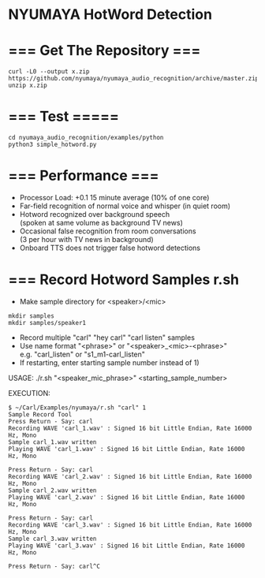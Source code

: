 # NYUMAYA HotWord Detection  


# === Get The Repository ===  
```
curl -L0 --output x.zip https://github.com/nyumaya/nyumaya_audio_recognition/archive/master.zip
unzip x.zip
```


# === Test =====  
```
cd nyumaya_audio_recognition/examples/python
python3 simple_hotword.py
```

# === Performance ===
- Processor Load: +0.1 15 minute average (10% of one core)
- Far-field recognition of normal voice and whisper (in quiet room)
- Hotword recognized over background speech  
  (spoken at same volume as background TV news) 
- Occasional false recognition from room conversations  
  (3 per hour with TV news in background)
- Onboard TTS does not trigger false hotword detections

# === Record Hotword Samples  r.sh
- Make sample directory for \<speaker\>/\<mic\>
```
mkdir samples
mkdir samples/speaker1
```  

- Record multiple "carl" "hey carl" "carl listen" samples
- Use name format "\<phrase\>" or "\<speaker\>_\<mic\>-\<phrase\>"  
  e.g.  "carl_listen"  or  "s1_m1-carl_listen"  
- If restarting, enter starting sample number instead of 1)

USAGE:  ./r.sh "\<speaker_mic_phrase\>" \<starting_sample_number\>  

EXECUTION:  
``` 
$ ~/Carl/Examples/nyumaya/r.sh "carl" 1     
Sample Record Tool
Press Return - Say: carl
Recording WAVE 'carl_1.wav' : Signed 16 bit Little Endian, Rate 16000 Hz, Mono
Sample carl_1.wav written
Playing WAVE 'carl_1.wav' : Signed 16 bit Little Endian, Rate 16000 Hz, Mono

Press Return - Say: carl
Recording WAVE 'carl_2.wav' : Signed 16 bit Little Endian, Rate 16000 Hz, Mono
Sample carl_2.wav written
Playing WAVE 'carl_2.wav' : Signed 16 bit Little Endian, Rate 16000 Hz, Mono

Press Return - Say: carl
Recording WAVE 'carl_3.wav' : Signed 16 bit Little Endian, Rate 16000 Hz, Mono
Sample carl_3.wav written
Playing WAVE 'carl_3.wav' : Signed 16 bit Little Endian, Rate 16000 Hz, Mono

Press Return - Say: carl^C
```
